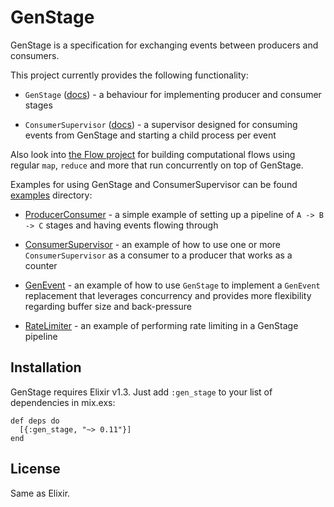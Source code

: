 # GenStage

GenStage is a specification for exchanging events between producers and consumers.

This project currently provides the following functionality:

  * `GenStage` ([docs](https://hexdocs.pm/gen_stage/GenStage.html)) - a behaviour for implementing producer and consumer stages

  * `ConsumerSupervisor` ([docs](https://hexdocs.pm/gen_stage/ConsumerSupervisor.html)) - a supervisor designed for consuming events from GenStage and starting a child process per event

Also look into [the Flow project](https://github.com/elixir-lang/flow) for building computational flows using regular `map`, `reduce` and more that run concurrently on top of GenStage.

Examples for using GenStage and ConsumerSupervisor can be found [examples](examples) directory:

  * [ProducerConsumer](examples/producer_consumer.exs) - a simple example of setting up a pipeline of `A -> B -> C` stages and having events flowing through

  * [ConsumerSupervisor](examples/consumer_supervisor.exs) - an example of how to use one or more `ConsumerSupervisor` as a consumer to a producer that works as a counter

  * [GenEvent](examples/gen_event.exs) - an example of how to use `GenStage` to implement a `GenEvent` replacement that leverages concurrency and provides more flexibility regarding buffer size and back-pressure

  * [RateLimiter](examples/rate_limiter.exs) - an example of performing rate limiting in a GenStage pipeline

## Installation

GenStage requires Elixir v1.3. Just add `:gen_stage` to your list of dependencies in mix.exs:

    def deps do
      [{:gen_stage, "~> 0.11"}]
    end

## License

Same as Elixir.
